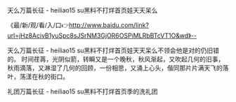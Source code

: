 天么万篇长征 - heiliao15 su黑料不打烊首页娃天天呆么

《最/新/观/看/入/口👉http://www.baidu.com/link?url=jHz8AcivB1yuSpc8sJSrNM3GjOR6OSPiMLRbBTcVT1O&wd》--

天么万篇长征 - heiliao15 su黑料不打烊首页娃天天呆么不领会他是对的仍旧错的。
	时间荏苒，光阴似箭，转瞬又是一个晚秋，秋风渐起，又吹起几何的旧事，秋雨滴落，又淋湿了几何的回顾，一份相思，又涌上心头，偕同那片片满天飞的落叶，荡漾在秋的街口。





礼团万篇长征 - heiliao15 su黑料不打烊首页季的洗礼团
